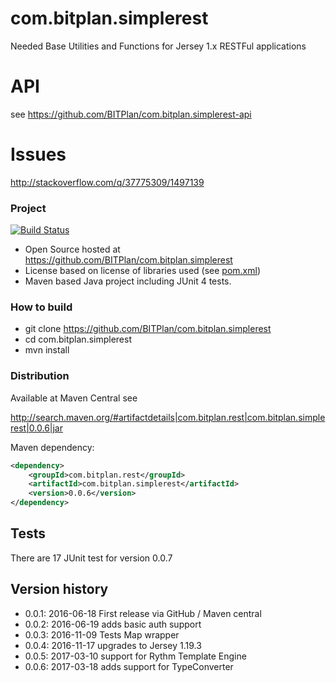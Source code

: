 # com.bitplan.simplerest
Needed Base Utilities and Functions for Jersey 1.x RESTFul applications

# API
see https://github.com/BITPlan/com.bitplan.simplerest-api

# Issues
http://stackoverflow.com/q/37775309/1497139

### Project
[![Build Status](https://travis-ci.org/BITPlan/com.bitplan.simplerest.svg?branch=master)](https://travis-ci.org/BITPlan/com.bitplan.simplerest)

* Open Source hosted at https://github.com/BITPlan/com.bitplan.simplerest
* License based on license of libraries used (see [pom.xml](https://github.com/BITPlan/com.bitplan.simplerest/blob/master/pom.xml))
* Maven based Java project including JUnit 4 tests.

### How to build
* git clone https://github.com/BITPlan/com.bitplan.simplerest
* cd com.bitplan.simplerest
* mvn install

### Distribution
Available at Maven Central see 

http://search.maven.org/#artifactdetails|com.bitplan.rest|com.bitplan.simplerest|0.0.6|jar

Maven dependency:

```xml
<dependency>
	<groupId>com.bitplan.rest</groupId>
	<artifactId>com.bitplan.simplerest</artifactId>
	<version>0.0.6</version>
</dependency>
```
## Tests
There are 17 JUnit test for version 0.0.7

## Version history
* 0.0.1: 2016-06-18 First release via GitHub / Maven central
* 0.0.2: 2016-06-19 adds basic auth support
* 0.0.3: 2016-11-09 Tests Map wrapper
* 0.0.4: 2016-11-17 upgrades to Jersey 1.19.3
* 0.0.5: 2017-03-10 support for Rythm Template Engine
* 0.0.6: 2017-03-18 adds support for TypeConverter